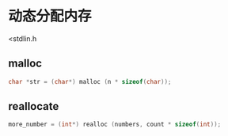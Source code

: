 # 动态分配内存

<stdlin.h

## malloc

```c
char *str = (char*) malloc (n * sizeof(char));
```

## reallocate

```c
more_number = (int*) realloc (numbers, count * sizeof(int));
```